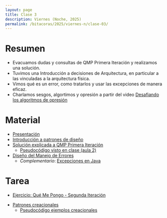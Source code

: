 ```yaml
---
layout: page
title: Clase 3
description: Viernes (Noche, 2025)
permalink: /bitacoras/2025/viernes-n/clase-03/
---
```



# Resumen

- Evacuamos dudas y consultas de QMP Primera Iteración y realizamos una solución.
- Tuvimos una Introducción a decisiones de Arquitectura, en particular a las vinculadas a la arquitectura física.
- Vimos qué es un error, como tratarlos y usar las excepciones de manera eficaz.
- Charlamos sesgos, algortimos y opresión a partir del video [Desafiando los algoritmos de opresión](https://www.youtube.com/watch?v=iRVZozEEWlE)

# Material

- [Presentación](https://docs.google.com/presentation/d/13XfL_vnGRqnv8dqbqmExrKYB35UST9ZgJFLjLBATTWg)
- [Introducción a patrones de diseño](https://docs.google.com/document/d/1uXPhuAKXa4wzcIhriFfnI53aB311jOZtcKfTDuiKQ8Y/edit?usp=sharing)
- [Solución explicada a QMP Primera Iteración](https://docs.google.com/document/d/1ayrs5-vrGsXgZKDob-f5_0fmhCYXf7-ty5Be6NXITRY/edit#heading=h.uyku9mnteh0t)
  - [Pseudocódigo visto en clase (aula 2)](https://gist.github.com/flbulgarelli/78495edcad178aa8c08b8f7e08532c7d)
- [Diseño del Manejo de Errores](https://docs.google.com/document/d/1u7t9eKDdAVwhQVAkstV0nkfAGIJsY2O_UEHKJJVje6c/edit#)
	- _Complementario_: [Excepciones en Java](https://docs.google.com/document/d/1G0a9j-OA0rIEA5cdvEhIMbztJVo86ssvZKBK8HL9akg/edit)


# Tarea

* [Ejercicio: Qué Me Pongo - Segunda Iteración](https://docs.google.com/document/d/10j6XB9zIhl5xox2xBEDEFsgPmueHMkyvLSHcLxl_27Y/edit#heading=h.uyku9mnteh0t)
- [Patrones creacionales](https://docs.google.com/document/d/1jyjLJiXhScB8204qPOHyHWqE5gRINvAbV3F4-x2E-hI/edit#)
	- [Pseudocódigo ejemplos creacionales](https://github.com/dds-utn/ejemplos-creacionales)
